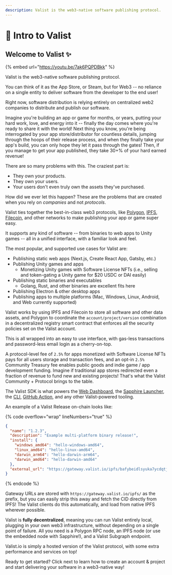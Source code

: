 ```yaml
---
description: Valist is the web3-native software publishing protocol.
---
```


# 🌄 Intro to Valist

## Welcome to Valist ✨

{% embed url="https://youtu.be/7ak6PQPDBkk" %}

Valist is the web3-native software publishing protocol.

You can think of it as the App Store, or Steam, but for Web3 -- no reliance on a single entity to deliver software from the developer to the end user!

Right now, software distribution is relying entirely on centralized web2 companies to distribute and publish our software.

Imagine you're building an app or game for months, or years, putting your hard work, love, and energy into it -- finally the day comes where you're ready to share it with the world! Next thing you know, you're being interrogated by your app store/distributor for countless details, jumping through the hoops of their release process, and when they finally take your app's build, you can only hope they let it pass through the gates! Then, if you manage to get your app published, they take 30+% of your hard earned revenue!

There are so many problems with this. The craziest part is:

* They own your products.
* They own your users.
* Your users don't even truly own the assets they've purchased.

How did we ever let this happen? These are the problems that are created when you rely on _companies_ and not _protocols_.

Valist ties together the best-in-class web3 protocols, like [Polygon](https://polygon.technology/), [IPFS](https://ipfs.io/), [Filecoin](https://filecoin.io/), and other networks to make publishing your app or game super easy.

It supports any kind of software -- from binaries to web apps to Unity games -- all in a unified interface, with a familiar look and feel.

The most popular, and supported use cases for Valist are:

* Publishing static web apps (Next.js, Create React App, Gatsby, etc.)
* Publishing Unity games and apps
  * Monetizing Unity games with Software License NFTs (i.e., selling and token-gating a Unity game for $20 USDC or DAI easily)
* Publishing static binaries and executables
  * Golang, Rust, and other binaries are excellent fits here
* Publishing Electron & other desktop apps
* Publishing apps to multiple platforms (Mac, Windows, Linux, Android, and Web currently supported)

Valist works by using IPFS and Filecoin to store all software and other data assets, and Polygon to coordinate the `account/project/version` combination in a decentralized registry smart contract that enforces all the security policies set on the Valist account.

This is all wrapped into an easy to use interface, with gas-less transactions and password-less email login as a cherry-on-top.

A protocol-level fee of `2.5%` for apps monetized with Software License NFTs pays for all users storage and transaction fees, and an opt-in `2.5%` Community Treasury fee enables public goods and indie game / app development funding. Imagine if traditional app stores redirected even a fraction of revenue to fund new and existing projects! That's what the Valist Community + Protocol brings to the table.

The Valist SDK is what powers the [Web Dashboard](https://app.valist.io), the [Sapphire Launcher](quick-start/sapphire-launcher.md), the [CLI](quick-start/cli.md), [GitHub Action](quick-start/github-action.md), and any other Valist-powered tooling.

An example of a Valist Release on-chain looks like:

{% code overflow="wrap" lineNumbers="true" %}
```json
{
  "name": "1.2.3",
  "description": "Example multi-platform binary release!",
  "install": {
    "windows_amd64": "hello-windows-amd64",
    "linux_amd64": "hello-linux-amd64",
    "darwin_arm64": "hello-darwin-arm64",
    "darwin_amd64": "hello-darwin-amd64"
  },
  "external_url": "https://gateway.valist.io/ipfs/bafybeidlsyuka7ycdqtj5hltmlv6gghfkbr45gmissqvi6lbgdkqmbfieu"
}
```
{% endcode %}

Gateway URLs are stored with `https://gateway.valist.io/ipfs/` as the prefix, but you can easily strip this away and fetch the CID directly from IPFS! The Valist clients do this automatically, and load from native IPFS wherever possible.

Valist is **fully decentralized**, meaning you can run Valist entirely local, plugging in your own web3 infrastructure, without depending on a single point of failure. All you need is a Polygon RPC node, an IPFS node (or use the embedded node with Sapphire!), and a Valist Subgraph endpoint.

Valist.io is simply a hosted version of the Valist protocol, with some extra performance and services on top!

Ready to get started? Click next to learn how to create an account & project and start delivering your software in a web3-native way!
